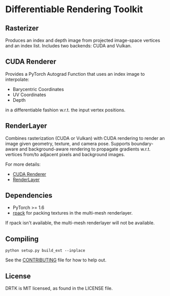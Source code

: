 # Differentiable Rendering Toolkit
## Rasterizer
Produces an index and depth image from projected image-space vertices and an index list. Includes two backends: CUDA and Vulkan.

## CUDA Renderer
Provides a PyTorch Autograd Function that uses an index image to interpolate:
* Barycentric Coordinates
* UV Coordinates
* Depth

in a differentiable fashion w.r.t. the input vertex positions.

## RenderLayer
Combines rasterization (CUDA or Vulkan) with CUDA rendering to render an image given
geometry, texture, and camera pose. Supports boundary-aware and
background-aware rendering to propagate gradients w.r.t. vertices from/to
adjacent pixels and background images.

For more details:
* [CUDA Renderer](src/render/README.md)
* [RenderLayer](drtk/renderlayer/README.md)

## Dependencies
* PyTorch >= 1.6
* [rpack](https://pypi.org/project/rectangle-packer/) for packing textures in the multi-mesh renderlayer.

If rpack isn't available, the multi-mesh renderlayer will not be available.

## Compiling

```
python setup.py build_ext --inplace
```


See the [CONTRIBUTING](CONTRIBUTING.md) file for how to help out.

## License
DRTK is MIT licensed, as found in the LICENSE file.
